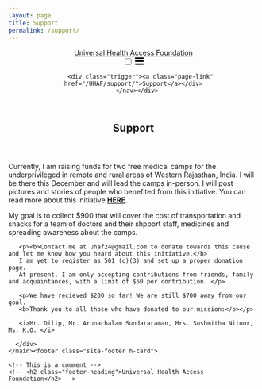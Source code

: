 ```yaml
---
layout: page
title: Support
permalink: /support/
---
```


<html lang="en"><head>
  <meta charset="utf-8">
  <meta http-equiv="X-UA-Compatible" content="IE=edge">
  <meta name="viewport" content="width=device-width, initial-scale=1"><!-- Begin Jekyll SEO tag v2.8.0 -->
<title>About | Universal Health Access Foundation</title>
<meta name="generator" content="Jekyll v4.3.3" />
<meta property="og:title" content="Support" />
<meta property="og:locale" content="en_US" />
<meta name="description" content="The Universal Health Access Foundation (UHAF) is dedicated" />
<meta property="og:description" content="The Universal Health Access Foundation (UHAF) is dedicated" />
<link rel="canonical" href="http://localhost:4000/UHAF/support/" />
<meta property="og:url" content="http://localhost:4000/UHAF/support/" />
<meta property="og:site_name" content="Universal Health Access Foundation" />
<meta property="og:type" content="website" />
<meta name="twitter:card" content="summary" />
<meta property="twitter:title" content="Support" />
<script type="application/ld+json">
{"@context":"https://schema.org","@type":"WebSite","description":"The Universal Health Access Foundation (UHAF) is dedicated","headline":"Support","name":"Universal Health Access Foundation","url":"http://localhost:4000/UHAF/support/"}</script>
<!-- End Jekyll SEO tag -->
<link rel="stylesheet" href="/UHAF/assets/main.css"><link type="application/atom+xml" rel="alternate" href="http://localhost:4000/UHAF/feed.xml" title="Universal Health Access Foundation" /></head>
<body><header class="site-header" role="banner">

  <div class="wrapper"><a class="site-title" rel="author" href="/UHAF/">Universal Health Access Foundation</a><nav class="site-nav">
        <input type="checkbox" id="nav-trigger" class="nav-trigger" />
        <label for="nav-trigger">
          <span class="menu-icon">
            <svg viewBox="0 0 18 15" width="18px" height="15px">
              <path d="M18,1.484c0,0.82-0.665,1.484-1.484,1.484H1.484C0.665,2.969,0,2.304,0,1.484l0,0C0,0.665,0.665,0,1.484,0 h15.032C17.335,0,18,0.665,18,1.484L18,1.484z M18,7.516C18,8.335,17.335,9,16.516,9H1.484C0.665,9,0,8.335,0,7.516l0,0 c0-0.82,0.665-1.484,1.484-1.484h15.032C17.335,6.031,18,6.696,18,7.516L18,7.516z M18,13.516C18,14.335,17.335,15,16.516,15H1.484 C0.665,15,0,14.335,0,13.516l0,0c0-0.82,0.665-1.483,1.484-1.483h15.032C17.335,12.031,18,12.695,18,13.516L18,13.516z"/>
            </svg>
          </span>
        </label>

        <div class="trigger"><a class="page-link" href="/UHAF/support/">Support</a></div>
      </nav></div>
</header>
<main class="page-content" aria-label="Content">
      <div class="wrapper">
        <article class="post">

  <header class="post-header">
    <h1 class="post-title">Support</h1>
  </header>

  <div class="post-content">    
       <p>Currently, I am raising funds for two free medical camps for the underprivileged in remote and rural areas of Western Rajasthan, India. I will be there this December and will lead the camps in-person. I will post pictures and stories of people who benefited from this initiative. You can read more about this initiative <a href="{{ site.baseurl }}/"><b>HERE</b></a>.</p>
       
      
<p>My goal is to collect $900 that will cover the cost of transportation and snacks for a team of doctors and their shpport staff, medicines and spreading awareness about the camps. </p>
       
   
       <p><b>Contact me at uhaf24@gmail.com to donate towards this cause and let me know how you heard about this initiative.</b>
       I am yet to register as 501 (c)(3) and set up a proper donation page.  
       At present, I am only accepting contributions from friends, family and acquaintances, with a limit of $50 per contribution. </p>
   
       <p>We have recieved $200 so far! We are still $700 away from our goal.
       <b>Thank you to all those who have donated to our mission:</b></p>
   
       <i>Mr. Dilip, Mr. Arunachalam Sundararaman, Mrs. Sushmitha Nitoor, Ms. K.O. </i>




  </div>

</article>

      </div>
    </main><footer class="site-footer h-card">
  <data class="u-url" href="/UHAF/"></data>

  <div class="wrapper">

    <!-- This is a comment -->
    <!-- <h2 class="footer-heading">Universal Health Access Foundation</h2> -->

    

  </div>

</footer>
</body>

</html>


